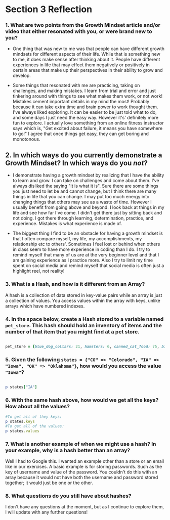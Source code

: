 # Section 3 Reflection

### 1. What are two points from the Growth Mindset article and/or video that either resonated with you, or were brand new to you?

* One thing that was new to me was that people can have different growth mindsets for different aspects of their life.  While that is something new to me, it does make sense after thinking about it.  People have different experiences in life that may effect them negatively or positively in certain areas that make up their perspectives in their ability to grow and develop.

* Some things that resonated with me are practicing, taking on challenges, and making mistakes.  I learn from trial and error and just tinkering around with things to see what makes them work, or not work! Mistakes cement important details in my mind the most!  Probably because it can take extra time and brain power to work thought them.  I've always liked exploring.  It can be easier to be just told what to do, and some days I just need the easy way.  However it's' definitely more fun to explore.
I actually love something from an online fitness instructor says which is, "Get excited about failure, it means you have somewhere to go!"  I agree that once things get easy, they can get boring and monotonous.

## 2.  In which ways do you currently demonstrate a Growth Mindset? In which ways do you _not_?

*  I demonstrate having a growth mindset by realizing that I have the ability to learn and grow.  I can take on challenges and come about them.  I've always disliked the saying "It is what it is".  Sure there are some things you just need to let be and cannot change, but I think there are many things in life that you can change.  I may put too much energy into changing things that others may see as a waste of time.  However I usually benefit from going above and beyond.  I look back at things in my life and see how far I've come. I didn't get there just by sitting back and not doing.  I got there through learning, determination, practice, and experience.   Mistakes is what experience is made of.

*  The biggest thing I find to be an obstacle for having a growth mindset is that I often compare myself, my life, my accomplishments, my relationship etc to others'.  Sometimes I feel lost or behind when others in class seem to have more experience in coding than I do.  I try to remind myself that many of us are at the very beginner level and that I am gaining experience as I practice more.  Also I try to limit my time spent on social media and remind myself that social media is often just a highlight reel, not reality!


### 3. What is a Hash, and how is it different from an Array?

   A hash is a collection of data stored in key-value pairs while an array is just a collection of values.
   You access values within the array with keys, unlike arrays which have numbered indexes.

### 4. In the space below, create a Hash stored to a variable named `pet_store`.  This hash should hold an inventory of items and the number of that item that you might find at a pet store.

  ``` ruby

  pet_store = {blue_dog_collars: 21, hamsters: 6, canned_cat_food: 75, bird_toys: 12}

  ```


### 5. Given the following `states = {"CO" => "Colorado", "IA" => "Iowa", "OK" => "Oklahoma"}`, how would you access the value `"Iowa"`?

  ``` ruby

  p states["IA"]

  ```

### 6. With the same hash above, how would we get all the keys?  How about all the values?

  ```ruby
  #To get all of they keys:
  p states.keys
  #To get all of the values:
  p states.values

  ```

### 7. What is another example of when we might use a hash?  In your example, why is a hash better than an array?

   Well I had to Google this.  I wanted an example other than a store or an email like in our exercises.  A basic example is for storing passwords.  Such as the key of username and value of the password.  You couldn't do this with an array because it would not have both the username and password stored together; it would just be one or the other.

### 8. What questions do you still have about hashes?

   I don't have any questions at the moment, but as I continue to explore them, I will update with any further questions!

